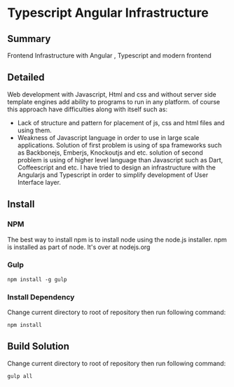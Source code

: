 # Typescript Angular Infrastructure
## Summary
Frontend Infrastructure with Angular , Typescript and modern frontend  
## Detailed
Web development with Javascript, Html and css and without server side template engines add ability to programs to run in any platform. of course this approach have difficulties along with itself such as:
* Lack of structure and pattern for placement of js, css and html files and using them.
* Weakness of Javascript language in order to use in large scale applications.
Solution of first problem is using of spa frameworks such as Backbonejs, Emberjs, Knockoutjs and etc. solution of second problem is using of higher level language than Javascript such as Dart, Coffeescript and etc.
I have tried to design an infrastructure with the Angularjs and Typescript in order to simplify development of User Interface layer.

## Install
### NPM
The best way to install npm is to install node using the node.js installer. npm is installed as part of node. It's over at nodejs.org
### Gulp
```shell
npm install -g gulp
```
### Install Dependency
Change current directory to root of repository then run following command:
```shell
npm install
```
## Build Solution
Change current directory to root of repository then run following command:
```shell
gulp all
```
